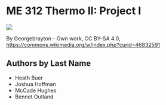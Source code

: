 # ME 312 Thermo II: Project I

<img src="https://upload.wikimedia.org/wikipedia/commons/5/5d/Brayton_double_acting_constant_pressure_engine_cut_away_1877.jpg">

By Georgebrayton - Own work, CC BY-SA 4.0, https://commons.wikimedia.org/w/index.php?curid=46832591

## Authors by Last Name
* Heath Buer
* Joshua Hoffman
* McCade Hughes
* Bennet Outland
